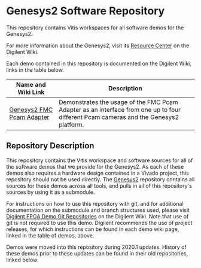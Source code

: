 # Genesys2 Software Repository

This repository contains Vitis workspaces for all software demos for the Genesys2.

For more information about the Genesys2, visit its [Resource Center](https://reference.digilentinc.com/reference/programmable-logic/genesys-2/start) on the Digilent Wiki.

Each demo contained in this repository is documented on the Digilent Wiki, links in the table below.

| Name and Wiki Link | Description |
|--------------------|-------------|
| [Genesys2 FMC Pcam Adapter](https://reference.digilentinc.com/reference/programmable-logic/genesys-2/demos/genesys-2_fmc-pcam-adapter_demo) | Demonstrates the usage of the FMC Pcam Adapter as an interface from one up to four different Pcam cameras and the Genesys2 platform. |

## Repository Description

This repository contains the Vitis workspace and software sources for all of the software demos that we provide for the Genesys2. As each of these demos also requires a hardware design contained in a Vivado project, this repository should not be used directly. The [Genesys2](https://github.com/Digilent/Genesys2) repository contains all sources for these demos across all tools, and pulls in all of this repository's sources by using it as a submodule.

For instructions on how to use this repository with git, and for additional documentation on the submodule and branch structures used, please visit [Digilent FPGA Demo Git Repositories](https://reference.digilentinc.com/reference/programmable-logic/documents/git) on the Digilent Wiki. Note that use of git is not required to use this demo. Digilent recommends the use of project releases, for which instructions can be found in each demo wiki page, linked in the table of demos, above.

Demos were moved into this repository during 2020.1 updates. History of these demos prior to these updates can be found in their old repositories, linked below:

